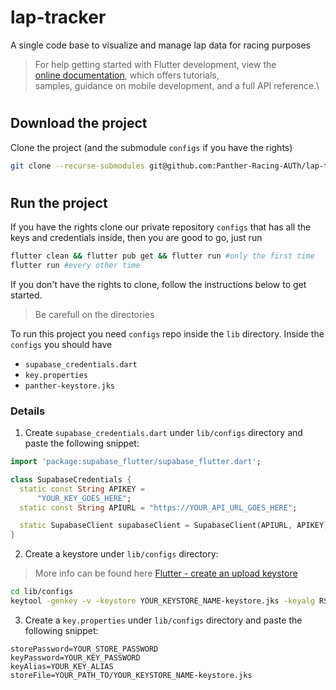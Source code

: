 # lap-tracker
A single code base to visualize and manage lap data for racing purposes


> For help getting started with Flutter development, view the \
> [online documentation](https://docs.flutter.dev/), which offers tutorials,\
> samples, guidance on mobile development, and a full API reference.\
#
## Download the project
Clone the project (and the submodule `configs` if you have the rights)
```bash
git clone --recurse-submodules git@github.com:Panther-Racing-AUTh/lap-tracker.git
```

#
## Run the project
If you have the rights clone our private repository `configs` that has all the keys and credentials inside, then you are good to go, just run
```bash
flutter clean && flutter pub get && flutter run #only the first time
flutter run #every other time
```

If you don't have the rights to clone, follow the instructions below to get started.
> Be carefull on the directories

To run this project you need `configs` repo inside the `lib` directory.
Inside the `configs` you should have
- `supabase_credentials.dart`
- `key.properties`
- `panther-keystore.jks`

### Details
1. Create `supabase_credentials.dart` under `lib/configs` directory and paste the following snippet:
```dart
import 'package:supabase_flutter/supabase_flutter.dart';

class SupabaseCredentials {
  static const String APIKEY =
      "YOUR_KEY_GOES_HERE";
  static const String APIURL = "https://YOUR_API_URL_GOES_HERE";

  static SupabaseClient supabaseClient = SupabaseClient(APIURL, APIKEY);
}
```
2. Create a keystore under `lib/configs` directory:
> More info can be found  here [Flutter - create an upload keystore](https://docs.flutter.dev/deployment/android#create-an-upload-keystore)
```bash
cd lib/configs
keytool -genkey -v -keystore YOUR_KEYSTORE_NAME-keystore.jks -keyalg RSA -keysize 2048 -validity 10000 -alias YOUR_ALIAS
```

3. Create a `key.properties` under `lib/configs` directory and paste the following snippet: 
```properties
storePassword=YOUR_STORE_PASSWORD
keyPassword=YOUR_KEY_PASSWORD
keyAlias=YOUR_KEY_ALIAS
storeFile=YOUR_PATH_TO/YOUR_KEYSTORE_NAME-keystore.jks
```
